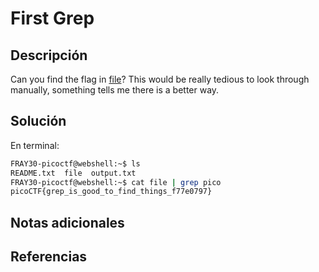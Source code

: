 # First Grep
## Descripción
Can you find the flag in [file](https://jupiter.challenges.picoctf.org/static/315d3325dc668ab7f1af9194f2de7e7a/file)? This would be really tedious to look through manually, something tells me there is a better way.
## Solución
En terminal:
```bash
FRAY30-picoctf@webshell:~$ ls
README.txt  file  output.txt
FRAY30-picoctf@webshell:~$ cat file | grep pico
picoCTF{grep_is_good_to_find_things_f77e0797}
```
## Notas adicionales

## Referencias
